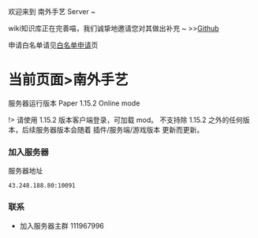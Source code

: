 欢迎来到 南外手艺 Server ~

wiki知识库正在完善喵，我们诚挚地邀请您对其做出补充 ~ >>[Github](https://github.com/Kyomotoi/SpiritWiki.github.io)

申请白名单请见[白名单申请](wiki/whitelist-add.md)页

# 当前页面>南外手艺 

服务器运行版本 Paper 1.15.2 Online mode

!> 请使用 1.15.2 版本客户端登录，可加载 mod。
不支持除 1.15.2 之外的任何版本，后续服务器版本会随着 插件/服务端/游戏版本 更新而更新。

### 加入服务器

服务器地址

```
43.248.188.80:10091
```

### 联系

 - 加入服务器主群 111967996

